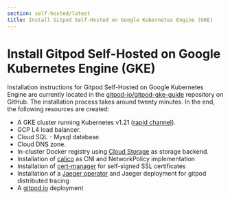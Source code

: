 ```yaml
---
section: self-hosted/latest
title: Install Gitpod Self-Hosted on Google Kubernetes Engine (GKE)
---
```


<script context="module">
  export const prerender = true;
</script>

# Install Gitpod Self-Hosted on Google Kubernetes Engine (GKE)

Installation instructions for Gitpod Self-Hosted on Google Kubernetes Engine are currently located in the [gitpod-io/gitpod-gke-guide](https://github.com/gitpod-io/gitpod-gke-guide) repository on GitHub. The installation process takes around twenty minutes. In the end, the following resources are created:

- A GKE cluster running Kubernetes v1.21 ([rapid channel](https://cloud.google.com/kubernetes-engine/docs/release-notes-rapid)).
- GCP L4 load balancer.
- Cloud SQL - Mysql database.
- Cloud DNS zone.
- In-cluster Docker registry using [Cloud Storage](https://cloud.google.com/storage) as storage backend.
- Installation of [calico](https://docs.projectcalico.org) as CNI and NetworkPolicy implementation
- Installation of [cert-manager](https://cert-manager.io/) for self-signed SSL certificates
- Installation of a [Jaeger operator](https://github.com/jaegertracing/helm-charts/tree/main/charts/jaeger-operator) and Jaeger deployment for gitpod distributed tracing
- A [gitpod.io](https://github.com/gitpod-io/gitpod) deployment
